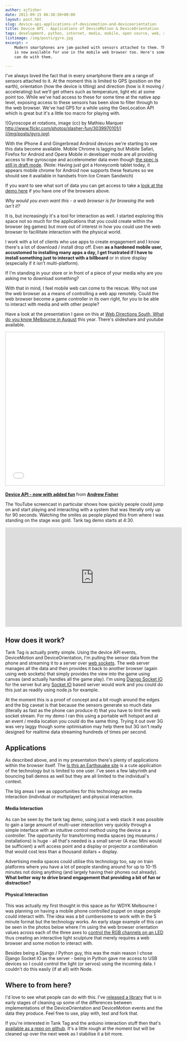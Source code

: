 ```yaml
---
author: ajfisher
date: 2011-09-15 06:38:50+00:00
layout: post.hbt
slug: device-api-applications-of-devicemotion-and-deviceorientation
title: Device API - Applications of DeviceMotion & DeviceOrientation
tags: development, python, internet, media, mobile, open source, web, android, API, arduino, advertising, hardware
listimage: /img/posts/gyro.jpg
excerpt: >
    Modern smartphones are jam-packed with sensors attached to them. This data
    is now available for use in the mobile web browser too. Here's some things you
    can do with them.

---
```


I've always loved the fact that in every smartphone there are a range of sensors attached to it. At the moment this is limited to GPS (position on the earth), orientation (how the device is tilting) and direction (how is it moving / accelerating) but we'll get others such as temperature, light etc at some point too. While we've had access to these for some time at the native app level, exposing access to these sensors has been slow to filter through to the web browser. We've had GPS for a while using the GeoLocation API which is great but it's a little too macro for playing with.

![Gyroscope et rotations, image (cc) by Mathieu Marquer http://www.flickr.com/photos/slasher-fun/3039970101/](/img/posts/gyro.jpg)

With the iPhone 4 and Gingerbread Android devices we're starting to see this data become available. Mobile Chrome is lagging but Mobile Safari, Firefox for Android and Opera Mobile in developer mode are all providing access to the gyroscope and accelerometer data even though [the spec is still in draft mode](http://dev.w3.org/geo/api/spec-source-orientation.html). (Note: Having just got a Honeycomb tablet today, it appears mobile chrome for Android now supports these features so we should see it available in handsets from Ice Cream Sandwich)

If you want to see what sort of data you can get access to take a [look at the demo here](http://ajfisher.me/code/deviceapi-normaliser/examples/data.html) if you have one of the browsers above.

_Why would you even want this - a web browser is for browsing the web isn't it?_

It is, but increasingly it's a tool for interaction as well. I started exploring this space not so much for the applications that you could create within the browser (eg games) but more out of interest in how you could use the web browser to facillitate interaction with the physical world.

I work with a lot of clients who use apps to create engagement and I know there's a lot of download / install drop off. Even <b>as a hardened mobile user, accustomed to installing many apps a day, I get frustrated if I have to install something just to interact with a billboard</b> or in store display (especially if it isn't multi-platform).

If I'm standing in your store or in front of a piece of your media why are you asking me to download something?

With that in mind, I feel mobile web can come to the rescue. Why not use the web browser as a means of controlling a web app remotely. Could the web browser become a game controller in its own right, for you to be able to interact with media and with other people?

Have a look at the presentation I gave on this at [Web Directions South, What do you know Melbourne in August](http://whatdoyouknow.webdirections.org/) this year. There's slideshare and youtube available.


<p><iframe src="//www.slideshare.net/slideshow/embed_code/key/s9rdOygKqy7n9k" width="595" height="485" frameborder="0" marginwidth="0" marginheight="0" scrolling="no" style="border:1px solid #CCC; border-width:1px; margin-bottom:5px; max-width: 100%;" allowfullscreen> </iframe> <div style="margin-bottom:5px"> <strong> <a href="//www.slideshare.net/andrewjfisher/device-api-now-with-added-fun" title="Device API - now with added fun" target="_blank">Device API - now with added fun</a> </strong> from <strong><a href="//www.slideshare.net/andrewjfisher" target="_blank">Andrew Fisher</a></strong></div></p>

The YouTube screencast in particular shows how quickly people could jump on and start playing and interacting with a system that was literally only up for 90 seconds. Watching the smiles as people played this from where I was standing on the stage was gold. Tank tag demo starts at 4:30.

<p><iframe width="560" height="315" src="https://www.youtube.com/embed/h86K3wBycLA" frameborder="0" allowfullscreen></iframe></p>

## How does it work?

Tank Tag is actually pretty simple. Using the device API events, DeviceMotion and DeviceOrientation, I'm pulling the sensor data from the phone and streaming it to a server over [web sockets](http://en.wikipedia.org/wiki/WebSocket). The web server manages all the data and then provides it back to another browser (again using web sockets) that simply provides the view into the game using canvas (and actually handles all the game play). I'm using [Django Socket IO](https://github.com/stephenmcd/django-socketio) for the server but any [Socket IO](http://socket.io/) based server would work and you could do this just as readily using node.js for example.

At the moment this is a proof of concept and a bit rough around the edges and the big caveat is that because the sensors generate so much data (literally as fast as the phone can produce it) that you have to limit the web socket stream. For my demo I ran this using a portable wifi hotspot and at an event / media location you could do the same thing. Trying it out over 3G was very laggy though some optimisation may help there but 3G isn't really designed for realtime data streaming hundreds of times per second.

## Applications

As described above, and in my presentation there's plenty of applications within the browser itself. The [Is this an Earthquake site](http://isthisanearthquake.com/) is a cute application of the technology but is limited to one user. I've seen a few labyrinth and bouncing ball demos as well but they are all limited to the individual's context.

The big areas I see as opportunities for this technology are media interaction (individual or multiplayer) and physical interaction.

#### Media Interaction

As can be seen by the tank tag demo, using just a web stack it was possible to gain a large amount of multi-user interaction very quickly through a simple interface with an intuitive control method using the device as a controller. The opportunity for transforming media spaces (eg museums / installations) is huge - all that's needed is a small server (A mac Mini would be sufficient) a wifi access point and a display or projector a combination that would cost less than a thousand dollars + display.

Advertising media spaces could utilise this technology too, say on train platforms where you have a lot of people standing around for up to 10-15 minutes not doing anything (and largely having their phones out already). <b>What better way to drive brand engagement that providing a bit of fun or distraction?</b>

#### Physical Interaction

This was actually my first thought in this space as for WDYK Melbourne I was planning on having a mobile phone controlled puppet on stage people could interact with. The idea was a bit cumbersome to work with in the 5 minute format but the technology works. An early stage example of this can be seen in the photos below where I'm using the web browser orientation values across each of the three axes to [control the RGB channels on an LED](http://maker.ajfisher.me/2011/09/rgb-led-controlled-by-mobile-phone-browser/) thus creating an interactive light sculpture that merely requires a web browser and some motion to interact with.

Besides being a Django / Python guy, this was the main reason I chose Django Socket IO as the server - being in Python gave me access to USB devices so I could control the light (or servos) using the incoming data. I couldn't do this easily (if at all) with Node.

## Where to from here?

I'd love to see what people can do with this. I've [released a library](https://github.com/ajfisher/deviceapi-normaliser) that is in early stages of cleaning up some of the differences between implementations of the DeviceOrientation and DeviceMotion events and the data they produce. Feel free to use, play with, test and fork that.

If you're interested in Tank Tag and the arduino interaction stuff then that's[ available as a repo on github](https://github.com/ajfisher/django-arduino-socketio). It's a little rough at the moment but will be cleaned up over the next week as I stabilise it a bit more.

